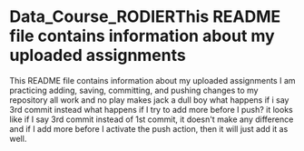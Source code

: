 # Data_Course_RODIERThis README file contains information about my uploaded assignments
This README file contains information about my uploaded assignments
I am practicing adding, saving, committing, and pushing changes to my repository
all work and no play makes jack a dull boy
what happens if i say 3rd commit instead
what happens if I try to add more before I push?
it looks like if I say 3rd commit instead of 1st commit, it doesn't make any difference and if I add more before I activate the push action, then it will just add it as well.
